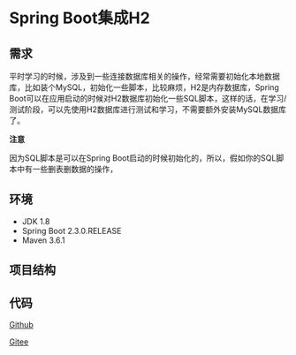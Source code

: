 # Spring Boot集成H2

## 需求

平时学习的时候，涉及到一些连接数据库相关的操作，经常需要初始化本地数据库，比如装个MySQL，初始化一些脚本，比较麻烦，H2是内存数据库，Spring Boot可以在应用启动的时候对H2数据库初始化一些SQL脚本，这样的话，在学习/测试阶段，可以先使用H2数据库进行测试和学习，不需要额外安装MySQL数据库了。



**注意**

因为SQL脚本是可以在Spring Boot启动的时候初始化的，所以，假如你的SQL脚本中有一些删表删数据的操作，

## 环境

- JDK 1.8
- Spring Boot 2.3.0.RELEASE
- Maven 3.6.1

## 项目结构







## 代码

[Github](https://github.com/GreyZeng/spring-boot-h2.git)

[Gitee](https://gitee.com/greyzeng/spring-boot-h2.git)


